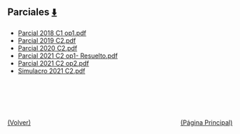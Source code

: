 
<html>
<body>
<h2>Parciales <a href="https://downgit.github.io/#/home?url=https://github.com/Apuntes-FIUBA/Apuntes-Electronica/tree/main/86 - Electrónica/8602 - Introduccion Ing Electronica/Examenes/Parciales" style="font-size:20px">  ⬇️ </a></h2>
<ul>
    <li><a href="Parcial 2018 C1 op1.pdf">Parcial 2018 C1 op1.pdf</a></li>
    <li><a href="Parcial 2019 C2.pdf">Parcial 2019 C2.pdf</a></li>
    <li><a href="Parcial 2020 C2.pdf">Parcial 2020 C2.pdf</a></li>
    <li><a href="Parcial 2021 C2 op1- Resuelto.pdf">Parcial 2021 C2 op1- Resuelto.pdf</a></li>
    <li><a href="Parcial 2021 C2 op2.pdf">Parcial 2021 C2 op2.pdf</a></li>
    <li><a href="Simulacro 2021 C2.pdf">Simulacro 2021 C2.pdf</a></li>
</ul>
</body>
</html>

















<br><br><br><br><br><a href="../" style="float: left">(Volver)</a> <a href="https://apuntes-fiuba.github.io/Apuntes-Electronica" style="float: right">(Página Principal)</a>
